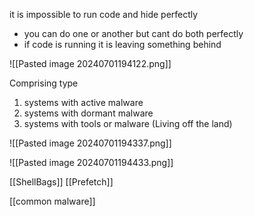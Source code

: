 it is impossible to run code and hide perfectly
- you can do one or another but cant do both perfectly
- if code is running it is leaving something behind

![[Pasted image 20240701194122.png]]

Comprising type

1. systems with active malware
2. systems with dormant malware
3. systems with tools or malware (Living off the land)

![[Pasted image 20240701194337.png]]

![[Pasted image 20240701194433.png]]

[[ShellBags]]
[[Prefetch]]

[[common malware]]
